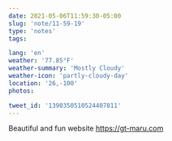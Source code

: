 ```yaml
---
date: 2021-05-06T11:59:30-05:00
slug: 'note/11-59-19'
type: 'notes'
tags:

lang: 'en'
weather: '77.85°F'
weather-summary: 'Mostly Cloudy'
weather-icon: 'partly-cloudy-day'
location: '26,-100'
photos:

tweet_id: '1390350510524407811'
---
```

Beautiful and fun website https://gt-maru.com